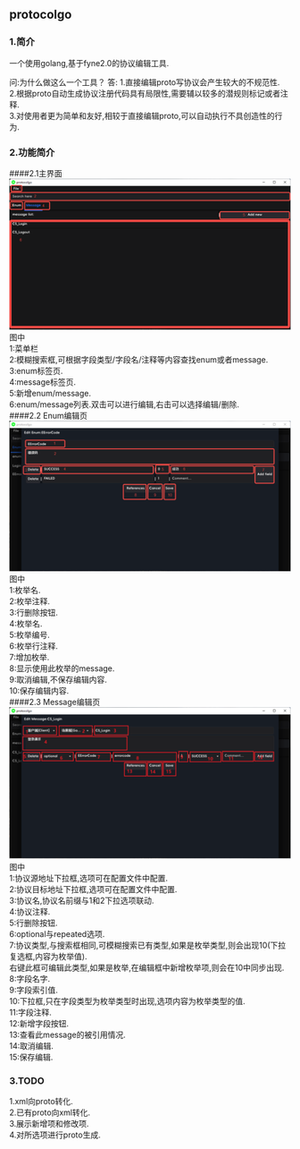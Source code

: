 protocolgo
---------------------------------
### 1.简介
一个使用golang,基于fyne2.0的协议编辑工具.

问:为什么做这么一个工具？
答: 1.直接编辑proto写协议会产生较大的不规范性.  
    2.根据proto自动生成协议注册代码具有局限性,需要辅以较多的潜规则标记或者注释.  
    3.对使用者更为简单和友好,相较于直接编辑proto,可以自动执行不具创造性的行为.  

### 2.功能简介
####2.1主界面
![主界面](./docs/main_page.png)
图中  
    1:菜单栏  
    2:模糊搜索框,可根据字段类型/字段名/注释等内容查找enum或者message.  
    3:enum标签页.  
    4:message标签页.  
    5:新增enum/message.  
    6:enum/message列表.双击可以进行编辑,右击可以选择编辑/删除.  
####2.2 Enum编辑页
![Enum编辑页](./docs/enum_page.png)
图中  
    1:枚举名.  
    2:枚举注释.  
    3:行删除按钮.  
    4:枚举名.  
    5:枚举编号.  
    6:枚举行注释.  
    7:增加枚举.  
    8:显示使用此枚举的message.  
    9:取消编辑,不保存编辑内容.  
    10:保存编辑内容.  
####2.3 Message编辑页
![Message编辑页](./docs/message_page.png)
图中  
    1:协议源地址下拉框,选项可在配置文件中配置.  
    2:协议目标地址下拉框,选项可在配置文件中配置.  
    3:协议名,协议名前缀与1和2下拉选项联动.  
    4:协议注释.  
    5:行删除按钮.  
    6:optional与repeated选项.  
    7:协议类型,与搜索框相同,可模糊搜索已有类型,如果是枚举类型,则会出现10(下拉复选框,内容为枚举值).  
      右键此框可编辑此类型,如果是枚举,在编辑框中新增枚举项,则会在10中同步出现.  
    8:字段名字.  
    9:字段索引值.  
    10:下拉框,只在字段类型为枚举类型时出现,选项内容为枚举类型的值.  
    11:字段注释.  
    12:新增字段按钮.  
    13:查看此message的被引用情况.  
    14:取消编辑.  
    15:保存编辑.  

### 3.TODO
1.xml向proto转化.  
2.已有proto向xml转化.  
3.展示新增项和修改项.  
4.对所选项进行proto生成.  